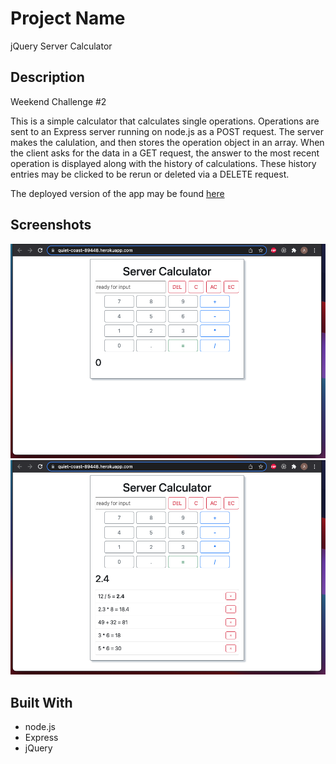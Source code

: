# Project Name

jQuery Server Calculator

## Description

Weekend Challenge #2

This is a simple calculator that calculates single operations. Operations are sent to an Express server running on node.js as a POST request. The server makes the calulation, and then stores the operation object in an array. When the client asks for the data in a GET request, the answer to the most recent operation is displayed along with the history of calculations. These history entries may be clicked to be rerun or deleted via a DELETE request.

The deployed version of the app may be found [here](https://quiet-coast-89448.herokuapp.com/)

## Screenshots

![images/screen1.png](images/screen1.png)
![images/screen2.png](images/screen2.png)

## Built With

- node.js
- Express
- jQuery
